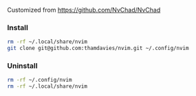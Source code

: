 Customized from https://github.com/NvChad/NvChad

### Install
```bash
rm -rf ~/.local/share/nvim
git clone git@github.com:thamdavies/nvim.git ~/.config/nvim
```
### Uninstall
```bash
rm -rf ~/.config/nvim
rm -rf ~/.local/share/nvim
```
